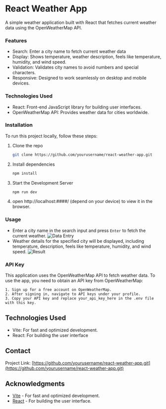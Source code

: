 # React Weather App
A simple weather application built with React that fetches current weather data using the OpenWeatherMap API.

### Features
- Search: Enter a city name to fetch current weather data
- Display: Shows temperature, weather description, feels like temperature, humidity, and wind speed.
- Validation: Validates city names to avoid numbers and special characters.
- Responsive: Designed to work seamlessly on desktop and mobile devices.

### Technologies Used
- React: Front-end JavaScript library for building user interfaces.
- OpenWeatherMap API: Provides weather data for cities worldwide.

### Installation
To run this project locally, follow these steps:
1. Clone the repo
   ```sh
   git clone https://github.com/yourusername/react-weather-app.git
    ```
2. Install dependencies
    ```sh
    npm install
    ```
3. Start the Development Server
    ```sh
    npm run dev
    ```
4. open http://localhost:####/ (depend on your device) to view it in the browser. 

### Usage
- Enter a city name in the search input and press `Enter` to fetch the current weather.
![Data Entry](/src/assets/User%20Input%20.png)
- Weather details for the specified city will be displayed, including temperature, description, feels like temperature, humidity, and wind speed.
![Result](/src/assets/result.png)

### API Key
This application uses the OpenWeatherMap API to fetch weather data. To use the app, you need to obtain an API key from OpenWeatherMap:

    1. Sign up for a free account on OpenWeatherMap. 
    2. After signing in, navigate to API keys under your profile.
    3. Copy your API key and replace your_api_key_here in the .env file with this key.

## Technologies Used
- Vite: For fast and optimized development.
- React: For building the user interface

## Contact

Project Link: [https://github.com/yourusername/react-weather-app.git](https://github.com/yourusername/react-weather-app.git)

## Acknowledgments

- [Vite](https://vitejs.dev/) - For fast and optimized development.
- [React](https://reactjs.org/) - For building the user interface.